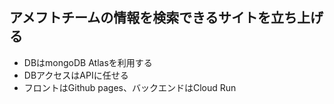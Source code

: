 ## アメフトチームの情報を検索できるサイトを立ち上げる

- DBはmongoDB Atlasを利用する
- DBアクセスはAPIに任せる
- フロントはGithub pages、バックエンドはCloud Run

